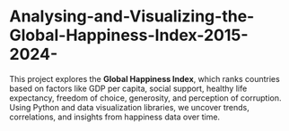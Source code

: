 # Analysing-and-Visualizing-the-Global-Happiness-Index-2015-2024-
This project explores the **Global Happiness Index**, which ranks countries based on factors like GDP per capita, social support, healthy life expectancy, freedom of choice, generosity, and perception of corruption. Using Python and data visualization libraries, we uncover trends, correlations, and insights from happiness data over time. 
